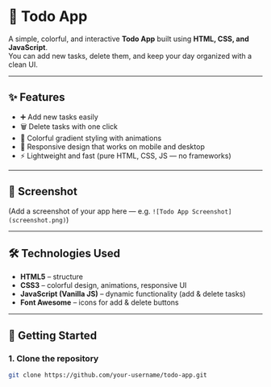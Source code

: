 # 🌟 Todo App  

A simple, colorful, and interactive **Todo App** built using **HTML, CSS, and JavaScript**.  
You can add new tasks, delete them, and keep your day organized with a clean UI.  

---

## ✨ Features  
- ➕ Add new tasks easily  
- 🗑️ Delete tasks with one click  
- 🎨 Colorful gradient styling with animations  
- 📱 Responsive design that works on mobile and desktop  
- ⚡ Lightweight and fast (pure HTML, CSS, JS — no frameworks)  

---

## 📸 Screenshot  
(Add a screenshot of your app here — e.g. `![Todo App Screenshot](screenshot.png)`)

---

## 🛠️ Technologies Used  
- **HTML5** – structure  
- **CSS3** – colorful design, animations, responsive UI  
- **JavaScript (Vanilla JS)** – dynamic functionality (add & delete tasks)  
- **Font Awesome** – icons for add & delete buttons  

---

## 🚀 Getting Started  

### 1. Clone the repository  
```bash
git clone https://github.com/your-username/todo-app.git
